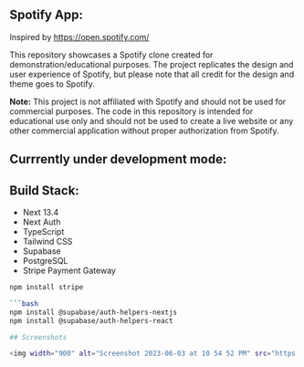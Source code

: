 ## Spotify App:

Inspired by https://open.spotify.com/

This repository showcases a Spotify clone created for demonstration/educational purposes. The project replicates the design and user experience of Spotify, but please note that all credit for the design and theme goes to Spotify.

**Note:** This project is not affiliated with Spotify and should not be used for commercial purposes. The code in this repository is intended for educational use only and should not be used to create a live website or any other commercial application without proper authorization from Spotify.


## Currrently under development mode:

## Build Stack:

<ul>
<li>Next 13.4</li>
<li>Next Auth</li>
<li>TypeScript</li>
<li>Tailwind CSS</li>
<li>Supabase</li>
<li>PostgreSQL</li>
<li>Stripe Payment Gateway</li>
</ul>


<!--
## Demo Link

[CLICK HERE](https://chatgpt-messenger-anotheritdude.vercel.app) to see the app hosted on Vercel. 
-->

```bash
npm install stripe

```bash
npm install @supabase/auth-helpers-nextjs
npm install @supabase/auth-helpers-react

## Screenshots

<img width="900" alt="Screenshot 2023-06-03 at 10 54 52 PM" src="https://github.com/anotherITdude/spotify-nextapp/assets/4363970/99bba8cf-5d82-4668-ab1d-1377f880aec1">



